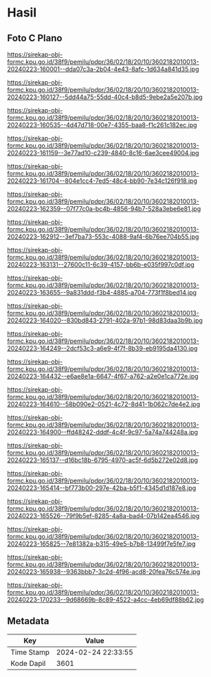 # Hasil

## Foto C Plano

https://sirekap-obj-formc.kpu.go.id/38f9/pemilu/pdpr/36/02/18/20/10/3602182010013-20240223-160001--dda07c3a-2b04-4e43-8afc-1d634a841d35.jpg

https://sirekap-obj-formc.kpu.go.id/38f9/pemilu/pdpr/36/02/18/20/10/3602182010013-20240223-160127--5dd44a75-55dd-40c4-b8d5-9ebe2a5e207b.jpg

https://sirekap-obj-formc.kpu.go.id/38f9/pemilu/pdpr/36/02/18/20/10/3602182010013-20240223-160535--4d47d718-00e7-4355-baa8-f1c261c182ec.jpg

https://sirekap-obj-formc.kpu.go.id/38f9/pemilu/pdpr/36/02/18/20/10/3602182010013-20240223-161159--3e77ad10-c239-4840-8c16-6ae3cee49004.jpg

https://sirekap-obj-formc.kpu.go.id/38f9/pemilu/pdpr/36/02/18/20/10/3602182010013-20240223-161704--804e1cc4-7ed5-48c4-bb90-7e34c126f918.jpg

https://sirekap-obj-formc.kpu.go.id/38f9/pemilu/pdpr/36/02/18/20/10/3602182010013-20240223-162359--07f77c0a-bc4b-4856-94b7-528a3ebe6e81.jpg

https://sirekap-obj-formc.kpu.go.id/38f9/pemilu/pdpr/36/02/18/20/10/3602182010013-20240223-162912--3ef7ba73-553c-4088-9af4-6b76ee704b55.jpg

https://sirekap-obj-formc.kpu.go.id/38f9/pemilu/pdpr/36/02/18/20/10/3602182010013-20240223-163131--27600c11-6c39-4157-bb6b-e035f997c0df.jpg

https://sirekap-obj-formc.kpu.go.id/38f9/pemilu/pdpr/36/02/18/20/10/3602182010013-20240223-163655--9a831ddd-f3b4-4885-a704-773f1f8bed14.jpg

https://sirekap-obj-formc.kpu.go.id/38f9/pemilu/pdpr/36/02/18/20/10/3602182010013-20240223-164020--830bd843-2791-402a-97b1-98d83daa3b9b.jpg

https://sirekap-obj-formc.kpu.go.id/38f9/pemilu/pdpr/36/02/18/20/10/3602182010013-20240223-164249--2dcf53c3-a6e9-4f7f-8b39-eb9195da4130.jpg

https://sirekap-obj-formc.kpu.go.id/38f9/pemilu/pdpr/36/02/18/20/10/3602182010013-20240223-164432--e6ae8e1a-6647-4f67-a762-a2e0e1ca772e.jpg

https://sirekap-obj-formc.kpu.go.id/38f9/pemilu/pdpr/36/02/18/20/10/3602182010013-20240223-164610--58b090e2-0521-4c72-8d41-1b062c7de4e2.jpg

https://sirekap-obj-formc.kpu.go.id/38f9/pemilu/pdpr/36/02/18/20/10/3602182010013-20240223-164900--ffd48242-dddf-4c4f-9c97-5a74a744248a.jpg

https://sirekap-obj-formc.kpu.go.id/38f9/pemilu/pdpr/36/02/18/20/10/3602182010013-20240223-165137--d16bc18b-6795-4970-ac5f-6d5b272e02d8.jpg

https://sirekap-obj-formc.kpu.go.id/38f9/pemilu/pdpr/36/02/18/20/10/3602182010013-20240223-165414--bf773b00-297e-42ba-b5f1-4345d1d187e8.jpg

https://sirekap-obj-formc.kpu.go.id/38f9/pemilu/pdpr/36/02/18/20/10/3602182010013-20240223-165526--79f9b5ef-8285-4a8a-bad4-07b142ea4546.jpg

https://sirekap-obj-formc.kpu.go.id/38f9/pemilu/pdpr/36/02/18/20/10/3602182010013-20240223-165825--7e81382a-b315-49e5-b7b8-13499f7e5fe7.jpg

https://sirekap-obj-formc.kpu.go.id/38f9/pemilu/pdpr/36/02/18/20/10/3602182010013-20240223-165938--9363bbb7-3c2d-4f96-acd8-20fea76c574e.jpg

https://sirekap-obj-formc.kpu.go.id/38f9/pemilu/pdpr/36/02/18/20/10/3602182010013-20240223-170233--9d68669b-8c89-4522-a4cc-4eb69df88b62.jpg


## Metadata

| Key        | Value               |
| ---------- | ------------------- |
| Time Stamp | 2024-02-24 22:33:55 |
| Kode Dapil | 3601                |



